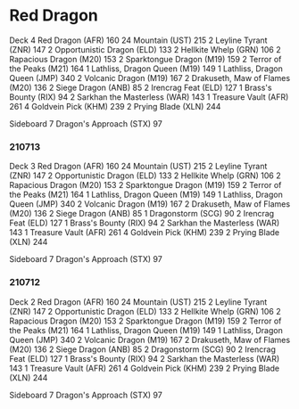 # Red Dragon
Deck
4 Red Dragon (AFR) 160
24 Mountain (UST) 215
2 Leyline Tyrant (ZNR) 147
2 Opportunistic Dragon (ELD) 133
2 Hellkite Whelp (GRN) 106
2 Rapacious Dragon (M20) 153
2 Sparktongue Dragon (M19) 159
2 Terror of the Peaks (M21) 164
1 Lathliss, Dragon Queen (M19) 149
1 Lathliss, Dragon Queen (JMP) 340
2 Volcanic Dragon (M19) 167
2 Drakuseth, Maw of Flames (M20) 136
2 Siege Dragon (ANB) 85
2 Irencrag Feat (ELD) 127
1 Brass's Bounty (RIX) 94
2 Sarkhan the Masterless (WAR) 143
1 Treasure Vault (AFR) 261
4 Goldvein Pick (KHM) 239
2 Prying Blade (XLN) 244

Sideboard
7 Dragon's Approach (STX) 97

### 210713
Deck
3 Red Dragon (AFR) 160
24 Mountain (UST) 215
2 Leyline Tyrant (ZNR) 147
2 Opportunistic Dragon (ELD) 133
2 Hellkite Whelp (GRN) 106
2 Rapacious Dragon (M20) 153
2 Sparktongue Dragon (M19) 159
2 Terror of the Peaks (M21) 164
1 Lathliss, Dragon Queen (M19) 149
1 Lathliss, Dragon Queen (JMP) 340
2 Volcanic Dragon (M19) 167
2 Drakuseth, Maw of Flames (M20) 136
2 Siege Dragon (ANB) 85
1 Dragonstorm (SCG) 90
2 Irencrag Feat (ELD) 127
1 Brass's Bounty (RIX) 94
2 Sarkhan the Masterless (WAR) 143
1 Treasure Vault (AFR) 261
4 Goldvein Pick (KHM) 239
2 Prying Blade (XLN) 244

Sideboard
7 Dragon's Approach (STX) 97

### 210712
Deck
2 Red Dragon (AFR) 160
24 Mountain (UST) 215
2 Leyline Tyrant (ZNR) 147
2 Opportunistic Dragon (ELD) 133
2 Hellkite Whelp (GRN) 106
2 Rapacious Dragon (M20) 153
2 Sparktongue Dragon (M19) 159
2 Terror of the Peaks (M21) 164
1 Lathliss, Dragon Queen (M19) 149
1 Lathliss, Dragon Queen (JMP) 340
2 Volcanic Dragon (M19) 167
2 Drakuseth, Maw of Flames (M20) 136
2 Siege Dragon (ANB) 85
2 Dragonstorm (SCG) 90
2 Irencrag Feat (ELD) 127
1 Brass's Bounty (RIX) 94
2 Sarkhan the Masterless (WAR) 143
1 Treasure Vault (AFR) 261
4 Goldvein Pick (KHM) 239
2 Prying Blade (XLN) 244

Sideboard
7 Dragon's Approach (STX) 97
